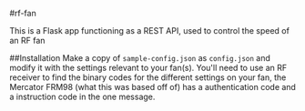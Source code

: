 #rf-fan

This is a Flask app functioning as a REST API, used to control the speed of an RF fan

##Installation
Make a copy of `sample-config.json` as `config.json` and modify it with the settings relevant to your fan(s). You'll need to use an RF receiver to find the binary codes for the different settings on your fan, the Mercator FRM98 (what this was based off of) has a authentication code and a instruction code in the one message.
